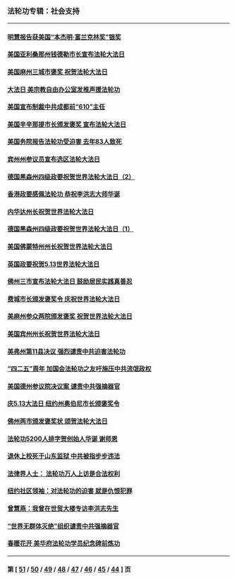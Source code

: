 ### 法轮功专辑：社会支持
---
#### [明慧报告获美国“本杰明‧富兰克林奖”银奖](../../pages/nf4386/n12955404.md?05180430) 
#### [美国亚利桑那州钱德勒市长宣布法轮大法日](../../pages/nf4386/n12953813.md?05180430) 
#### [美国麻州三城市褒奖 祝贺法轮大法日](../../pages/nf4386/n12953756.md?05180430) 
#### [大法日 美宗教自由办公室发推声援法轮功](../../pages/nf4386/n12950669.md?05180430) 
#### [美国宣布制裁中共成都前“610”主任](../../pages/nf4386/n12943654.md?05180430) 
#### [美国辛辛那提市长颁发褒奖 宣布法轮大法日](../../pages/nf4386/n12948869.md?05180430) 
#### [美国务院报告法轮功受迫害 去年83人致死](../../pages/nf4386/n12944350.md?05180430) 
#### [宾州州参议员宣布选区法轮大法日](../../pages/nf4386/n12939844.md?05180430) 
#### [德国黑森州四级政要祝贺世界法轮大法日（2）](../../pages/nf4386/n12937571.md?05180430) 
#### [香港政要感佩法轮功 恭祝李洪志大师华诞](../../pages/nf4386/n12937400.md?05180430) 
#### [内华达州长祝贺世界法轮大法日](../../pages/nf4386/n12936785.md?05180430) 
#### [德国黑森州四级政要祝贺世界法轮大法日（1）](../../pages/nf4386/n12934877.md?05180430) 
#### [美国佛蒙特州州长祝贺世界法轮大法日](../../pages/nf4386/n12935031.md?05180430) 
#### [英国政要祝贺5.13世界法轮大法日](../../pages/nf4386/n12934700.md?05180430) 
#### [佛州三市宣布法轮大法日 鼓励居民实践真善忍](../../pages/nf4386/n12934466.md?05180430) 
#### [费城市长颁发褒奖令 庆祝世界法轮大法日](../../pages/nf4386/n12928833.md?05180430) 
#### [美麻州参众两院颁发褒奖 祝贺世界法轮大法日](../../pages/nf4386/n12928372.md?05180430) 
#### [美国宾州州长祝贺世界法轮大法日](../../pages/nf4386/n12928310.md?05180430) 
#### [美弗州第11县决议 强烈谴责中共迫害法轮功](../../pages/nf4386/n12925015.md?05180430) 
#### [“四二五”周年 加国会法轮功之友吁施压中共流氓政权](../../pages/nf4386/n12896250.md?05180430) 
#### [美国德州参议院决议案 谴责中共强摘器官](../../pages/nf4386/n12924452.md?05180430) 
#### [庆5.13大法日 纽约州奥伯尼市长颁褒奖令](../../pages/nf4386/n12921706.md?05180430) 
#### [佛州两市颁发褒奖状 颂贺法轮大法日](../../pages/nf4386/n12922678.md?05180430) 
#### [法轮功5200人排字贺创始人华诞 谢师恩](../../pages/nf4386/n12918251.md?05180430) 
#### [退休上校死于山东监狱 中共被指步步违法](../../pages/nf4386/n12914624.md?05180430) 
#### [法律界人士： 法轮功万人上访是合法权利](../../pages/nf4386/n12902232.md?05180430) 
#### [纽约社区领袖：对法轮功的迫害 就是仇恨犯罪](../../pages/nf4386/n12901973.md?05180430) 
#### [曾慧燕：我曾在世贸大楼专访李洪志先生](../../pages/nf4386/n12898729.md?05180430) 
#### [“世界无群体灭绝”组织谴责中共强摘器官](../../pages/nf4386/n12871807.md?05180430) 
#### [春暖花开 美华府法轮功学员纪念碑前炼功](../../pages/nf4386/n12873078.md?05180430) 

---
#### 第 [ [51](./51.md?05180430) / [50](./50.md?05180430) / [49](./49.md?05180430) / [48](./48.md?05180430) / [47](./47.md?05180430) / [46](./46.md?05180430) / [45](./45.md?05180430) / [44](./44.md?05180430) ] 页
